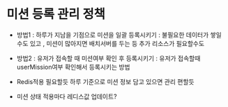 # 미션 등록 관리 정책
- 방법1 : 하루가 지남을 기점으로 미션을 일괄 등록시키기 
: 불필요한 데이터가 쌓일수도 있고 , 미션이 많아지면 배치서버를 두는 등 추가 리소스가 필요할수도

- 방법2 : 유저가 접속할 때 미션여부 확인 후 등록시키기
: 유저가 접속할때 userMission여부 확인해서 등록시키는 방법


- Redis적용 필요할듯 하루 기준으로 미션 정보 담고 있으면 관리 편할듯
- 미션 상태 적용마다 레디스값 업데이트?